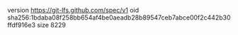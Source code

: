 version https://git-lfs.github.com/spec/v1
oid sha256:1bdaba08f258bb654af4be0aeadb28b89547ceb7abce00f2c442b30ffdf916e3
size 8229
